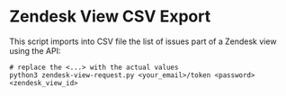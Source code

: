# Zendesk View CSV Export

This script imports into CSV file the list of issues part of a Zendesk view using the API:

```
# replace the <...> with the actual values 
python3 zendesk-view-request.py <your_email>/token <password> <zendesk_view_id> 

```